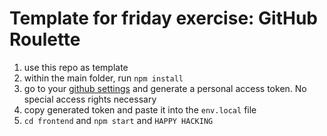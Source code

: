 # Template for friday exercise: GitHub Roulette

1. use this repo as template
2. within the main folder, run `npm install`
3. go to your [github settings](https://github.com/settings/tokens) and generate a personal access token. No special access rights necessary
4. copy generated token and paste it into the `env.local` file
5. `cd frontend` and `npm start` and `HAPPY HACKING`